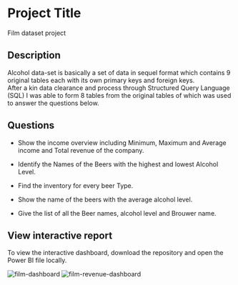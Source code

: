 # Project Title

Film dataset project

## Description

Alcohol data-set is basically a set of data in sequel format which contains 9 original tables each with its own primary keys and foreign keys.  
After a kin data clearance and process through Structured Query Language (SQL)  I was able to  form 8 tables from the original tables of which was used to answer the questions below.

## Questions  

- Show the income overview including Minimum, Maximum and Average income and Total revenue of the company.

- Identify the Names of the Beers with the highest and lowest Alcohol Level.

- Find the inventory for every beer Type.

- Show the name of the beers with the average alcohol level.

- Give the list of all the Beer names, alcohol level and Brouwer name.


## View interactive report  

To view the interactive dashboard, download the repository and open the Power BI file locally.  

![film-dashboard](https://github.com/Salumpharesy/data-analysis-projects/assets/105717610/cd72bbee-c893-4c8c-943e-6b92cfba300c)
![film-revenue-dashboard](https://github.com/Salumpharesy/data-analysis-projects/assets/105717610/97640c64-2c8a-471b-8d33-8fa83d66cc21)

